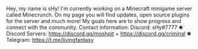 Hey, my name is sHy! 
I'm currently working on a Minecraft minigame server called Minecrunch. 
On my page you will find updates, open source plugins for the server and much more! 
My goals here are to show progress and connect with the community.
Contact information: Discord: sHy#7777
✱ Discord Servers: https://discord.gg/moshpit + https://discord.gg/criminal ✱ Telegram: https://t.me/livingfantasy

